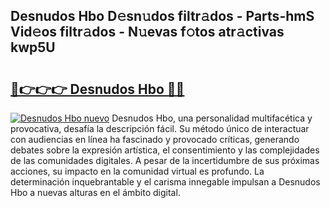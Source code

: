 ## Desnudos Hbo D𝚎sn𝚞dos filtr𝚊dos - Parts-hmS Vid𝚎os filtr𝚊dos - N𝚞evas f𝚘tos atr𝚊ctivas kwp5U

# <h2><a href="http://mb6uhb.tromn.icu/?c=Desnudos+Hbo">🔗👉👉👉 Desnudos Hbo 🔗🔗</a></h2>

[![Desnudos Hbo nuevo](https://i.imgur.com/pEAQMta.gif)](http://mb6uhb.tromn.icu/?c=Desnudos+Hbo)
Desnudos Hbo, una personalidad multifacética y provocativa, desafía la descripción fácil. Su método único de interactuar con audiencias en línea ha fascinado y provocado críticas, generando debates sobre la expresión artística, el consentimiento y las complejidades de las comunidades digitales. A pesar de la incertidumbre de sus próximas acciones, su impacto en la comunidad virtual es profundo. La determinación inquebrantable y el carisma innegable impulsan a Desnudos Hbo a nuevas alturas en el ámbito digital.
